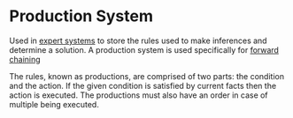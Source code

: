 # Production System

Used in [expert systems](expertSystem.md) to store the rules used to make inferences and determine a solution.
A production system is used specifically for [forward chaining](expertSystem.md#forward-chaining)

The rules, known as productions, are comprised of two parts: the condition and the action.
If the given condition is satisfied by current facts then the action is executed.
The productions must also  have an order in case of multiple being executed.
